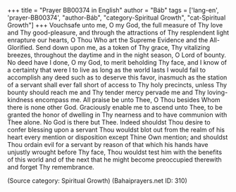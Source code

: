 +++
title = "Prayer BB00374 in English"
author = "Báb"
tags = ['lang-en', 'prayer-BB00374', "author-Báb", "category-Spiritual Growth", "cat-Spiritual Growth"]
+++
Vouchsafe unto me, O my God, the full measure of Thy love and Thy good-pleasure, and through the attractions of Thy resplendent light enrapture our hearts, O Thou Who art the Supreme Evidence and the All-Glorified.  Send down upon me, as a token of Thy grace, Thy vitalizing breezes, throughout the daytime and in the night season, O Lord of bounty.
No deed have I done, O my God, to merit beholding Thy face, and I know of a certainty that were I to live as long as the world lasts I would fail to accomplish any deed such as to deserve this favor, inasmuch as the station of a servant shall ever fall short of access to Thy holy precincts, unless Thy bounty should reach me and Thy tender mercy pervade me and Thy loving-kindness encompass me.
All praise be unto Thee, O Thou besides Whom there is none other God. Graciously enable me to ascend unto Thee, to be granted the honor of dwelling in Thy nearness and to have communion with Thee alone.  No God is there but Thee.
Indeed shouldst Thou desire to confer blessing upon a servant Thou wouldst blot out from the realm of his heart every mention or disposition except Thine Own mention; and shouldst Thou ordain evil for a servant by reason of that which his hands have unjustly wrought before Thy face, Thou wouldst test him with the benefits of this world and of the next that he might become preoccupied therewith and forget Thy remembrance.

(Source category: Spiritual Growth)
(Bahaiprayers.net ID: 310)
